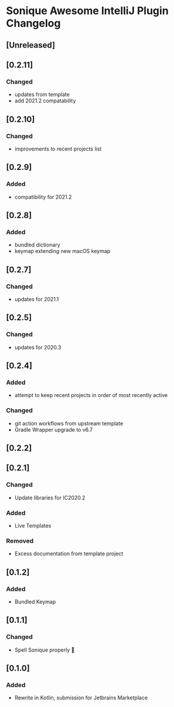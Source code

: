 <!-- Keep a Changelog guide -> https://keepachangelog.com -->

# Sonique Awesome IntelliJ Plugin Changelog

## [Unreleased]

## [0.2.11]
### Changed
- updates from template
- add 2021.2 compatability

## [0.2.10]
### Changed
- improvements to recent projects list

## [0.2.9]
### Added
- compatibility for 2021.2

## [0.2.8]
### Added
- bundled dictionary
- keymap extending new macOS keymap

## [0.2.7]
### Changed
- updates for 2021.1

## [0.2.5]
### Changed
-  updates for 2020.3

## [0.2.4]
### Added
- attempt to keep recent projects in order of most recently active

### Changed
- git action workflows from upstream template
- Gradle Wrapper upgrade to v6.7

## [0.2.2]

## [0.2.1]
### Changed
- Update libraries for IC2020.2

### Added
- Live Templates

### Removed
- Excess documentation from template project

## [0.1.2]
### Added
- Bundled Keymap

## [0.1.1]
### Changed
- Spell Sonique properly :facepalm:

## [0.1.0]
### Added
- Rewrite in Kotlin, submission for Jetbrains Marketplace